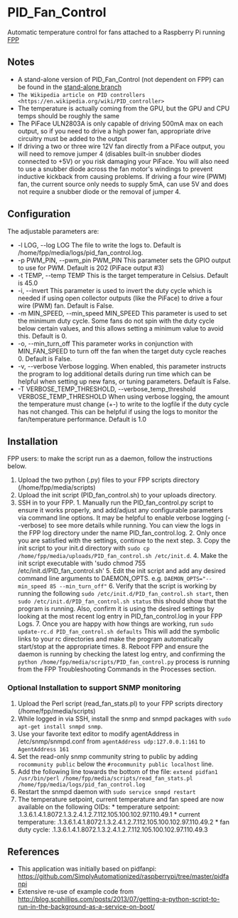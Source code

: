# PID_Fan_Control
Automatic temperature control for fans attached to a Raspberry Pi running [FPP](https://github.com/FalconChristmas/fpp>)

## Notes
* A stand-alone version of PID_Fan_Control (not dependent on FPP) can be found in the [stand-alone branch](https://github.com/rudybrian/PID_Fan_Control/tree/stand-alone>)
* `The Wikipedia article on PID controllers <https://en.wikipedia.org/wiki/PID_controller>`
* The temperature is actually coming from the GPU, but the GPU and CPU temps should be roughly the same
* The PiFace ULN2803A is only capable of driving 500mA max on each output, so if you need to drive a high power fan, appropriate drive circuitry must be added to the output 
* If driving a two or three wire 12V fan directly from a PiFace output, you will need to remove jumper 4 (disables built-in snubber diodes connected to +5V) or you risk damaging your PiFace. You will also need to use a snubber diode across the fan motor's windings to prevent inductive kickback from causing problems. If driving a four wire (PWM) fan, the current source only needs to supply 5mA, can use 5V and does not require a snubber diode or the removal of jumper 4.

## Configuration
The adjustable parameters are:
* -l LOG, --log LOG
	The file to write the logs to. Default is /home/fpp/media/logs/pid_fan_control.log. 
* -p PWM_PIN, --pwm_pin PWM_PIN
	This parameter sets the GPIO output to use for PWM. Default is 202 (PiFace output #3)
* -t TEMP, --temp TEMP
	This is the target temperature in Celsius. Default is 45.0
* -i, --invert
	This parameter is used to invert the duty cycle which is needed if using open collector outputs (like the PiFace) to drive a four wire (PWM) fan. Default is False.
* -m MIN_SPEED, --min_speed MIN_SPEED 
	This parameter is used to set the minimum duty cycle. Some fans do not spin with the duty cycle below certain values, and this allows setting a minimum value to avoid this. Default is 0.
* -o, --min_turn_off
	This parameter works in conjunction with MIN_FAN_SPEED to turn off the fan when the target duty cycle reaches 0. Default is False.
* -v, --verbose
	Verbose logging. When enabled, this parameter instructs the program to log additional details during run time which can be helpful when setting up new fans, or tuning parameters. Default is False.
* -T VERBOSE_TEMP_THRESHOLD, --verbose_temp_threshold VERBOSE_TEMP_THRESHOLD
	When using verbose logging, the amount the temperature must change (+-) to write to the logfile if the duty cycle has not changed. This can be helpful if using the logs to monitor the fan/temperature performance. Default is 1.0

## Installation
FPP users: to make the script run as a daemon, follow the instructions below.
  1. Upload the two python (.py) files to your FPP scripts directory (/home/fpp/media/scripts)
  2. Upload the init script (PID_fan_control.sh) to your uploads directory.
  3. SSH in to your FPP.
    1. Manually run the PID_fan_control.py script to ensure it works properly, and add/adjust any configurable parameters via command line options. It may be helpful to enable verbose logging (--verbose) to see more details while running. You can view the logs in the FPP log directory under the name PID_fan_control.log.
    2. Only once you are satisfied with the settings, continue to the next step.
    3. Copy the init script to your init.d directory with `sudo cp /home/fpp/media/uploads/PID_fan_control.sh /etc/init.d`.
    4. Make the init script executable with 'sudo chmod 755 /etc/init.d/PID_fan_control.sh'
    5. Edit the init script and add any desired command line arguments to DAEMON_OPTS. e.g. `DAEMON_OPTS="--min_speed 85 --min_turn_off"`
    6. Verify that the script is working by running the following `sudo /etc/init.d/PID_fan_control.sh start`, then `sudo /etc/init.d/PID_fan_control.sh status` this should show that the program is running. Also, confirm it is using the desired settings by looking at the most recent log entry in PID_fan_control.log in your FPP Logs.
    7. Once you are happy with how things are working, run `sudo update-rc.d PID_fan_control.sh defaults` This will add the symbolic links to your rc directories and make the program automatically start/stop at the appropriate times.
    8. Reboot FPP and ensure the daemon is running by checking the latest log entry, and confirming the `python /home/fpp/media/scripts/PID_fan_control.py` process is running from the FPP Troubleshooting Commands in the Processes section.

### Optional Installation to support SNMP monitoring
  1. Upload the Perl script (read_fan_stats.pl) to your FPP scripts directory (/home/fpp/media/scripts)
  2. While logged in via SSH, install the snmp and snmpd packages with `sudo apt-get install snmpd snmp`.
  3. Use your favorite text editor to modify agentAddress in /etc/snmp/snmpd.conf from `agentAddress udp:127.0.0.1:161` to `AgentAddress 161`
  4. Set the read-only snmp community string to public by adding `rocommunity public` below the `#rocommunity public localhost` line.
  5. Add the following line towards the bottom of the file: `extend pidfan1	/usr/bin/perl /home/fpp/media/scripts/read_fan_stats.pl /home/fpp/media/logs/pid_fan_control.log`
  6. Restart the snmpd daemon with `sudo service snmpd restart`
  7. The temperature setpoint, current temperature and fan speed are now available on the following OIDs:
    * temperature setpoint: .1.3.6.1.4.1.8072.1.3.2.4.1.2.7.112.105.100.102.97.110.49.1
    * current temperature: .1.3.6.1.4.1.8072.1.3.2.4.1.2.7.112.105.100.102.97.110.49.2
    * fan duty cycle: .1.3.6.1.4.1.8072.1.3.2.4.1.2.7.112.105.100.102.97.110.49.3


## References
* This application was initially based on pidfanpi: https://github.com/SimplyAutomationized/raspberrypi/tree/master/pidfanpi
* Extensive re-use of example code from http://blog.scphillips.com/posts/2013/07/getting-a-python-script-to-run-in-the-background-as-a-service-on-boot/

